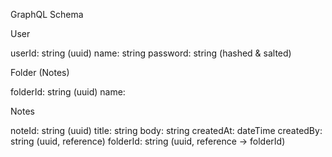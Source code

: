 GraphQL Schema

User

userId: string (uuid)
name: string
password: string (hashed & salted)

Folder (Notes)

folderId: string (uuid)
name: 

Notes

noteId: string (uuid)
title: string
body: string
createdAt: dateTime
createdBy: string (uuid, reference)
folderId: string (uuid, reference -> folderId)